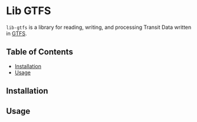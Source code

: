 # Lib GTFS

`lib-gtfs` is a library for reading, writing, and processing Transit Data written in [GTFS](https://gtfs.org/documentation/schedule/reference/).

## Table of Contents

- [Installation](#installation)
- [Usage](#usage)

## Installation


## Usage
